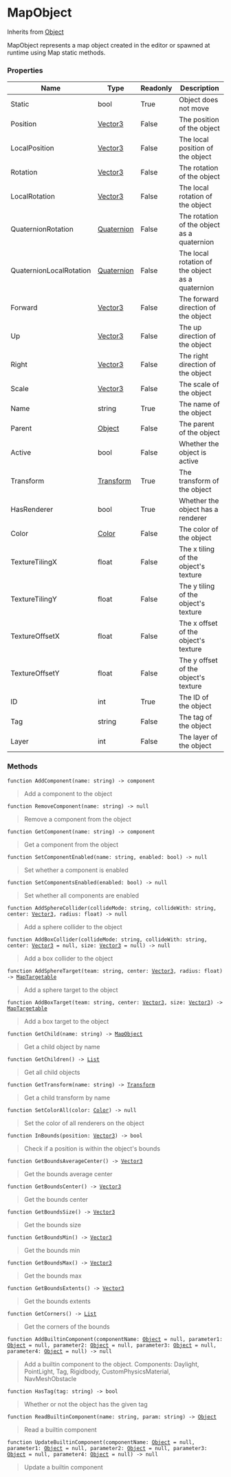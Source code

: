 # MapObject
Inherits from [Object](../objects/Object.md)

MapObject represents a map object created in the editor or spawned at runtime using Map static methods.

### Properties
|Name|Type|Readonly|Description|
|---|---|---|---|
|Static|bool|True|Object does not move|
|Position|[Vector3](../objects/Vector3.md)|False|The position of the object|
|LocalPosition|[Vector3](../objects/Vector3.md)|False|The local position of the object|
|Rotation|[Vector3](../objects/Vector3.md)|False|The rotation of the object|
|LocalRotation|[Vector3](../objects/Vector3.md)|False|The local rotation of the object|
|QuaternionRotation|[Quaternion](../objects/Quaternion.md)|False|The rotation of the object as a quaternion|
|QuaternionLocalRotation|[Quaternion](../objects/Quaternion.md)|False|The local rotation of the object as a quaternion|
|Forward|[Vector3](../objects/Vector3.md)|False|The forward direction of the object|
|Up|[Vector3](../objects/Vector3.md)|False|The up direction of the object|
|Right|[Vector3](../objects/Vector3.md)|False|The right direction of the object|
|Scale|[Vector3](../objects/Vector3.md)|False|The scale of the object|
|Name|string|True|The name of the object|
|Parent|[Object](../objects/Object.md)|False|The parent of the object|
|Active|bool|False|Whether the object is active|
|Transform|[Transform](../objects/Transform.md)|True|The transform of the object|
|HasRenderer|bool|True|Whether the object has a renderer|
|Color|[Color](../objects/Color.md)|False|The color of the object|
|TextureTilingX|float|False|The x tiling of the object's texture|
|TextureTilingY|float|False|The y tiling of the object's texture|
|TextureOffsetX|float|False|The x offset of the object's texture|
|TextureOffsetY|float|False|The y offset of the object's texture|
|ID|int|True|The ID of the object|
|Tag|string|False|The tag of the object|
|Layer|int|False|The layer of the object|


### Methods
<pre class="language-typescript"><code class="lang-typescript">function AddComponent(name: string) -> component</code></pre>
> Add a component to the object
> 
<pre class="language-typescript"><code class="lang-typescript">function RemoveComponent(name: string) -> null</code></pre>
> Remove a component from the object
> 
<pre class="language-typescript"><code class="lang-typescript">function GetComponent(name: string) -> component</code></pre>
> Get a component from the object
> 
<pre class="language-typescript"><code class="lang-typescript">function SetComponentEnabled(name: string, enabled: bool) -> null</code></pre>
> Set whether a component is enabled
> 
<pre class="language-typescript"><code class="lang-typescript">function SetComponentsEnabled(enabled: bool) -> null</code></pre>
> Set whether all components are enabled
> 
<pre class="language-typescript"><code class="lang-typescript">function AddSphereCollider(collideMode: string, collideWith: string, center: <a data-footnote-ref href="#user-content-fn-36">Vector3</a>, radius: float) -> null</code></pre>
> Add a sphere collider to the object
> 
<pre class="language-typescript"><code class="lang-typescript">function AddBoxCollider(collideMode: string, collideWith: string, center: <a data-footnote-ref href="#user-content-fn-36">Vector3</a> = null, size: <a data-footnote-ref href="#user-content-fn-36">Vector3</a> = null) -> null</code></pre>
> Add a box collider to the object
> 
<pre class="language-typescript"><code class="lang-typescript">function AddSphereTarget(team: string, center: <a data-footnote-ref href="#user-content-fn-36">Vector3</a>, radius: float) -> <a data-footnote-ref href="#user-content-fn-17">MapTargetable</a></code></pre>
> Add a sphere target to the object
> 
<pre class="language-typescript"><code class="lang-typescript">function AddBoxTarget(team: string, center: <a data-footnote-ref href="#user-content-fn-36">Vector3</a>, size: <a data-footnote-ref href="#user-content-fn-36">Vector3</a>) -> <a data-footnote-ref href="#user-content-fn-17">MapTargetable</a></code></pre>
> Add a box target to the object
> 
<pre class="language-typescript"><code class="lang-typescript">function GetChild(name: string) -> <a data-footnote-ref href="#user-content-fn-16">MapObject</a></code></pre>
> Get a child object by name
> 
<pre class="language-typescript"><code class="lang-typescript">function GetChildren() -> <a data-footnote-ref href="#user-content-fn-14">List</a></code></pre>
> Get all child objects
> 
<pre class="language-typescript"><code class="lang-typescript">function GetTransform(name: string) -> <a data-footnote-ref href="#user-content-fn-33">Transform</a></code></pre>
> Get a child transform by name
> 
<pre class="language-typescript"><code class="lang-typescript">function SetColorAll(color: <a data-footnote-ref href="#user-content-fn-4">Color</a>) -> null</code></pre>
> Set the color of all renderers on the object
> 
<pre class="language-typescript"><code class="lang-typescript">function InBounds(position: <a data-footnote-ref href="#user-content-fn-36">Vector3</a>) -> bool</code></pre>
> Check if a position is within the object's bounds
> 
<pre class="language-typescript"><code class="lang-typescript">function GetBoundsAverageCenter() -> <a data-footnote-ref href="#user-content-fn-36">Vector3</a></code></pre>
> Get the bounds average center
> 
<pre class="language-typescript"><code class="lang-typescript">function GetBoundsCenter() -> <a data-footnote-ref href="#user-content-fn-36">Vector3</a></code></pre>
> Get the bounds center
> 
<pre class="language-typescript"><code class="lang-typescript">function GetBoundsSize() -> <a data-footnote-ref href="#user-content-fn-36">Vector3</a></code></pre>
> Get the bounds size
> 
<pre class="language-typescript"><code class="lang-typescript">function GetBoundsMin() -> <a data-footnote-ref href="#user-content-fn-36">Vector3</a></code></pre>
> Get the bounds min
> 
<pre class="language-typescript"><code class="lang-typescript">function GetBoundsMax() -> <a data-footnote-ref href="#user-content-fn-36">Vector3</a></code></pre>
> Get the bounds max
> 
<pre class="language-typescript"><code class="lang-typescript">function GetBoundsExtents() -> <a data-footnote-ref href="#user-content-fn-36">Vector3</a></code></pre>
> Get the bounds extents
> 
<pre class="language-typescript"><code class="lang-typescript">function GetCorners() -> <a data-footnote-ref href="#user-content-fn-14">List</a></code></pre>
> Get the corners of the bounds
> 
<pre class="language-typescript"><code class="lang-typescript">function AddBuiltinComponent(componentName: <a data-footnote-ref href="#user-content-fn-37">Object</a> = null, parameter1: <a data-footnote-ref href="#user-content-fn-37">Object</a> = null, parameter2: <a data-footnote-ref href="#user-content-fn-37">Object</a> = null, parameter3: <a data-footnote-ref href="#user-content-fn-37">Object</a> = null, parameter4: <a data-footnote-ref href="#user-content-fn-37">Object</a> = null) -> null</code></pre>
> Add a builtin component to the object.
Components: Daylight, PointLight, Tag, Rigidbody, CustomPhysicsMaterial, NavMeshObstacle
> 
<pre class="language-typescript"><code class="lang-typescript">function HasTag(tag: string) -> bool</code></pre>
> Whether or not the object has the given tag
> 
<pre class="language-typescript"><code class="lang-typescript">function ReadBuiltinComponent(name: string, param: string) -> <a data-footnote-ref href="#user-content-fn-37">Object</a></code></pre>
> Read a builtin component
> 
<pre class="language-typescript"><code class="lang-typescript">function UpdateBuiltinComponent(componentName: <a data-footnote-ref href="#user-content-fn-37">Object</a> = null, parameter1: <a data-footnote-ref href="#user-content-fn-37">Object</a> = null, parameter2: <a data-footnote-ref href="#user-content-fn-37">Object</a> = null, parameter3: <a data-footnote-ref href="#user-content-fn-37">Object</a> = null, parameter4: <a data-footnote-ref href="#user-content-fn-37">Object</a> = null) -> null</code></pre>
> Update a builtin component
> 

[^0]: [Camera](../static/Camera.md)
[^1]: [Character](../objects/Character.md)
[^2]: [Collider](../objects/Collider.md)
[^3]: [Collision](../objects/Collision.md)
[^4]: [Color](../objects/Color.md)
[^5]: [Convert](../static/Convert.md)
[^6]: [Cutscene](../static/Cutscene.md)
[^7]: [Dict](../objects/Dict.md)
[^8]: [Game](../static/Game.md)
[^9]: [Human](../objects/Human.md)
[^10]: [Input](../static/Input.md)
[^11]: [Json](../static/Json.md)
[^12]: [LineCastHitResult](../objects/LineCastHitResult.md)
[^13]: [LineRenderer](../objects/LineRenderer.md)
[^14]: [List](../objects/List.md)
[^15]: [Map](../static/Map.md)
[^16]: [MapObject](../objects/MapObject.md)
[^17]: [MapTargetable](../objects/MapTargetable.md)
[^18]: [Math](../static/Math.md)
[^19]: [Network](../static/Network.md)
[^20]: [NetworkView](../objects/NetworkView.md)
[^21]: [PersistentData](../static/PersistentData.md)
[^22]: [Physics](../static/Physics.md)
[^23]: [Player](../objects/Player.md)
[^24]: [Quaternion](../objects/Quaternion.md)
[^25]: [Random](../objects/Random.md)
[^26]: [Range](../objects/Range.md)
[^27]: [RoomData](../static/RoomData.md)
[^28]: [Set](../objects/Set.md)
[^29]: [Shifter](../objects/Shifter.md)
[^30]: [String](../static/String.md)
[^31]: [Time](../static/Time.md)
[^32]: [Titan](../objects/Titan.md)
[^33]: [Transform](../objects/Transform.md)
[^34]: [UI](../static/UI.md)
[^35]: [Vector2](../objects/Vector2.md)
[^36]: [Vector3](../objects/Vector3.md)
[^37]: [Object](../objects/Object.md)
[^38]: [Component](../objects/Component.md)
